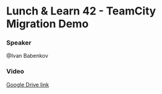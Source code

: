 # Lunch & Learn 42 - TeamCity Migration Demo

### Speaker
@Ivan Babenkov

### Video
[Google Drive link](https://drive.google.com/file/d/1Znl85vAiDJA0mTv59ocpznGN8nk09yul/view?usp=sharing)
